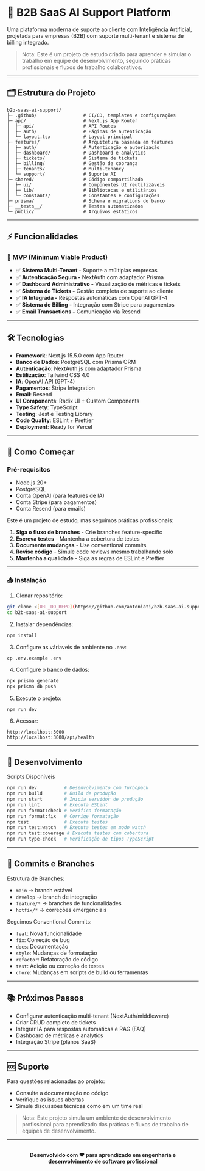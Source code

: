 # 🚀 B2B SaaS AI Support Platform

Uma plataforma moderna de suporte ao cliente com Inteligência Artificial, projetada para empresas (B2B) com suporte multi-tenant e sistema de billing integrado.

> Nota: Este é um projeto de estudo criado para aprender e simular o trabalho em equipe de desenvolvimento,
> seguindo práticas profissionais e fluxos de trabalho colaborativos.

---

## 🗂 Estrutura do Projeto

```
b2b-saas-ai-support/
├─ .github/                 # CI/CD, templates e configurações
├─ app/                     # Next.js App Router
│  ├─ api/                  # API Routes
│  ├─ auth/                 # Páginas de autenticação
│  └─ layout.tsx            # Layout principal
├─ features/                # Arquitetura baseada em features
│  ├─ auth/                 # Autenticação e autorização
│  ├─ dashboard/            # Dashboard e analytics
│  ├─ tickets/              # Sistema de tickets
│  ├─ billing/              # Gestão de cobrança
│  ├─ tenants/              # Multi-tenancy
│  └─ support/              # Suporte AI
├─ shared/                  # Código compartilhado
│  ├─ ui/                   # Componentes UI reutilizáveis
│  ├─ lib/                  # Bibliotecas e utilitários
│  └─ constants/            # Constantes e configurações
├─ prisma/                  # Schema e migrations do banco
├─ __tests__/               # Testes automatizados
└─ public/                  # Arquivos estáticos
```

---

## ⚡ Funcionalidades

### 🎯 MVP (Minimum Viable Product)

- ✅ **Sistema Multi-Tenant -** Suporte a múltiplas empresas
- ✅ **Autenticação Segura -** NextAuth com adaptador Prisma
- ✅ **Dashboard Administrativo -** Visualização de métricas e tickets
- ✅ **Sistema de Tickets -** Gestão completa de suporte ao cliente
- ✅ **IA Integrada -** Respostas automáticas com OpenAI GPT-4
- ✅ **Sistema de Billing -** Integração com Stripe para pagamentos
- ✅ **Email Transactions -** Comunicação via Resend

---

## 🛠️ Tecnologias

- **Framework**: Next.js 15.5.0 com App Router
- **Banco de Dados**: PostgreSQL com Prisma ORM
- **Autenticação**: NextAuth.js com adaptador Prisma
- **Estilização**: Tailwind CSS 4.0
- **IA**: OpenAI API (GPT-4)
- **Pagamentos**: Stripe Integration
- **Email**: Resend
- **UI Components**: Radix UI + Custom Components
- **Type Safety**: TypeScript
- **Testing**: Jest e Testing Library
- **Code Quality**: ESLint + Prettier
- **Deployment**: Ready for Vercel

---

## 🤝 Como Começar

### Pré-requisitos

- Node.js 20+
- PostgreSQL
- Conta OpenAI (para features de IA)
- Conta Stripe (para pagamentos)
- Conta Resend (para emails)

Este é um projeto de estudo, mas seguimos práticas profissionais:

1. **Siga o fluxo de branches** - Crie branches feature-specific
2. **Escreva testes** - Mantenha a cobertura de testes
3. **Documente mudanças** - Use conventional commits
4. **Revise código** - Simule code reviews mesmo trabalhando solo
5. **Mantenha a qualidade** - Siga as regras de ESLint e Prettier

---

### 📥 Instalação

1. Clonar repositório:

```bash
git clone <[URL_DO_REPO](https://github.com/antoniati/b2b-saas-ai-support)>
cd b2b-saas-ai-support
```

2. Instalar dependências:

```bash
npm install
```

3. Configure as váriaveis de ambiente no `.env`:

```env
cp .env.example .env
```

4. Configure o banco de dados:

```bash
npx prisma generate
npx prisma db push
```

5. Execute o projeto:

```bash
npm run dev
```

6. Acessar:

```
http://localhost:3000
http://localhost:3000/api/health
```

---

## 🧪 Desenvolvimento

Scripts Disponíveis

```bash
npm run dev          # Desenvolvimento com Turbopack
npm run build        # Build de produção
npm run start        # Inicia servidor de produção
npm run lint         # Executa ESLint
npm run format:check # Verifica formatação
npm run format:fix   # Corrige formatação
npm test             # Executa testes
npm run test:watch   # Executa testes em modo watch
npm run test:coverage # Executa testes com cobertura
npm run type-check   # Verificação de tipos TypeScript
```

---

## 📝 Commits e Branches

Estrutura de Branches:

- `main` → branch estável
- `develop` → branch de integração
- `feature/*` → branches de funcionalidades
- `hotfix/*` → correções emergenciais

Seguimos Conventional Commits:

- `feat`: Nova funcionalidade
- `fix`: Correção de bug
- `docs`: Documentação
- `style`: Mudanças de formatação
- `refactor`: Refatoração de código
- `test`: Adição ou correção de testes
- `chore`: Mudanças em scripts de build ou ferramentas

---

## 📚 Próximos Passos

- Configurar autenticação multi-tenant (NextAuth/middleware)
- Criar CRUD completo de tickets
- Integrar IA para respostas automáticas e RAG (FAQ)
- Dashboard de métricas e analytics
- Integração Stripe (planos SaaS)

---

## 🆘 Suporte

Para questões relacionadas ao projeto:

- Consulte a documentação no código
- Verifique as issues abertas
- Simule discussões técnicas como em um time real

> Nota: Este projeto simula um ambiente de desenvolvimento profissional para aprendizado das práticas
> e fluxos de trabalho de equipes de desenvolvimento.

---

<div align="center"> <br> <strong>Desenvolvido com ❤️ para aprendizado em engenharia e desenvolvimento de software profissional</strong> </div>
